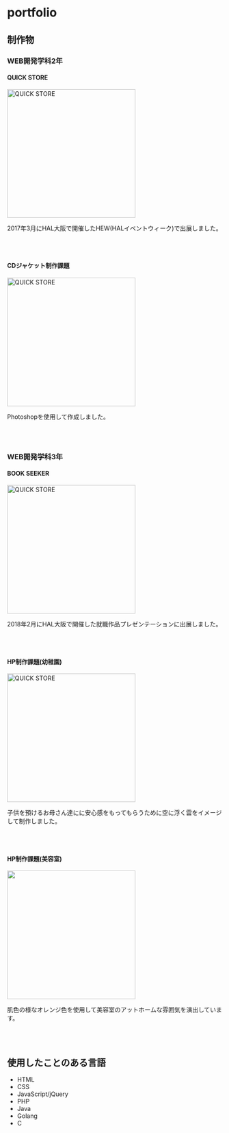 # portfolio

## 制作物

### WEB開発学科2年

#### QUICK STORE  
<img width="300" alt="QUICK STORE" src="https://user-images.githubusercontent.com/39975901/42889103-99360f68-8ae4-11e8-90c7-44c0e1e4e8ec.png">
  
2017年3月にHAL大阪で開催したHEW(HALイベントウィーク)で出展しました。

<br>
<br>

#### CDジャケット制作課題
<img width="300" alt="QUICK STORE" src="https://user-images.githubusercontent.com/39975901/42891168-a5e2562c-8ae9-11e8-942d-ec0ea57c99e0.jpg">
  
Photoshopを使用して作成しました。

<br>
<br>

### WEB開発学科3年

#### BOOK SEEKER
<img width="300" alt="QUICK STORE" src="https://user-images.githubusercontent.com/39975901/42891160-a28ec1cc-8ae9-11e8-95e2-c87453f8f577.png">
  
2018年2月にHAL大阪で開催した就職作品プレゼンテーションに出展しました。

<br>
<br>

#### HP制作課題(幼稚園)
<img width="300" alt="QUICK STORE" src="https://user-images.githubusercontent.com/39975901/42889347-27987020-8ae5-11e8-8b8d-3ad59583be23.png">
  
子供を預けるお母さん達にに安心感をもってもらうために空に浮く雲をイメージして制作しました。

<br>
<br>

#### HP制作課題(美容室)
<img width="300" alt="" src="https://user-images.githubusercontent.com/39975901/42889453-6fa78b6c-8ae5-11e8-8dbd-564472fbb537.jpg">
  
肌色の様なオレンジ色を使用して美容室のアットホームな雰囲気を演出しています。

<br>
<br>

## 使用したことのある言語
- HTML
- CSS
- JavaScript/jQuery
- PHP
- Java
- Golang
- C
